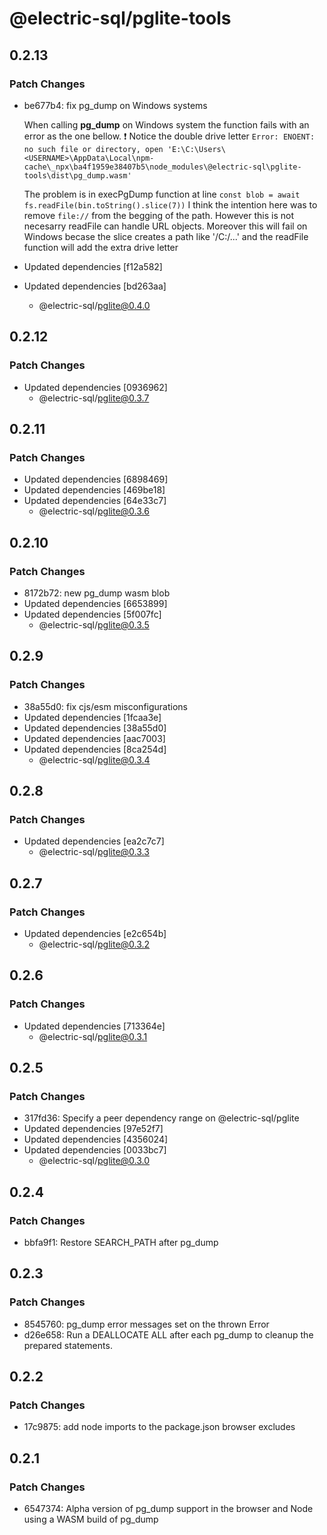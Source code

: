 # @electric-sql/pglite-tools

## 0.2.13

### Patch Changes

- be677b4: fix pg_dump on Windows systems

  When calling **pg_dump** on Windows system the function fails with an error as the one bellow.
  ❗ Notice the double drive letter
  `Error: ENOENT: no such file or directory, open 'E:\C:\Users\<USERNAME>\AppData\Local\npm-cache\_npx\ba4f1959e38407b5\node_modules\@electric-sql\pglite-tools\dist\pg_dump.wasm'`

  The problem is in execPgDump function at line
  `const blob = await fs.readFile(bin.toString().slice(7))`
  I think the intention here was to remove `file://` from the begging of the path. However this is not necesarry readFile can handle URL objects.
  Moreover this will fail on Windows becase the slice creates a path like '/C:/<USERNAME>...' and the readFile function will add the extra drive letter

- Updated dependencies [f12a582]
- Updated dependencies [bd263aa]
  - @electric-sql/pglite@0.4.0

## 0.2.12

### Patch Changes

- Updated dependencies [0936962]
  - @electric-sql/pglite@0.3.7

## 0.2.11

### Patch Changes

- Updated dependencies [6898469]
- Updated dependencies [469be18]
- Updated dependencies [64e33c7]
  - @electric-sql/pglite@0.3.6

## 0.2.10

### Patch Changes

- 8172b72: new pg_dump wasm blob
- Updated dependencies [6653899]
- Updated dependencies [5f007fc]
  - @electric-sql/pglite@0.3.5

## 0.2.9

### Patch Changes

- 38a55d0: fix cjs/esm misconfigurations
- Updated dependencies [1fcaa3e]
- Updated dependencies [38a55d0]
- Updated dependencies [aac7003]
- Updated dependencies [8ca254d]
  - @electric-sql/pglite@0.3.4

## 0.2.8

### Patch Changes

- Updated dependencies [ea2c7c7]
  - @electric-sql/pglite@0.3.3

## 0.2.7

### Patch Changes

- Updated dependencies [e2c654b]
  - @electric-sql/pglite@0.3.2

## 0.2.6

### Patch Changes

- Updated dependencies [713364e]
  - @electric-sql/pglite@0.3.1

## 0.2.5

### Patch Changes

- 317fd36: Specify a peer dependency range on @electric-sql/pglite
- Updated dependencies [97e52f7]
- Updated dependencies [4356024]
- Updated dependencies [0033bc7]
  - @electric-sql/pglite@0.3.0

## 0.2.4

### Patch Changes

- bbfa9f1: Restore SEARCH_PATH after pg_dump

## 0.2.3

### Patch Changes

- 8545760: pg_dump error messages set on the thrown Error
- d26e658: Run a DEALLOCATE ALL after each pg_dump to cleanup the prepared statements.

## 0.2.2

### Patch Changes

- 17c9875: add node imports to the package.json browser excludes

## 0.2.1

### Patch Changes

- 6547374: Alpha version of pg_dump support in the browser and Node using a WASM build of pg_dump

